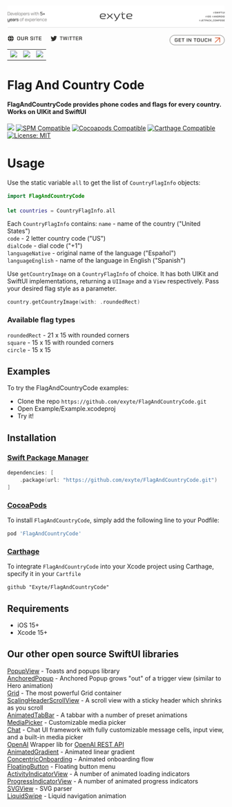 <a href="https://exyte.com/"><picture><source media="(prefers-color-scheme: dark)" srcset="https://raw.githubusercontent.com/exyte/media/master/common/header-dark.png"><img src="https://raw.githubusercontent.com/exyte/media/master/common/header-light.png"></picture></a>

<a href="https://exyte.com/"><picture><source media="(prefers-color-scheme: dark)" srcset="https://raw.githubusercontent.com/exyte/media/master/common/our-site-dark.png" width="80" height="16"><img src="https://raw.githubusercontent.com/exyte/media/master/common/our-site-light.png" width="80" height="16"></picture></a>&nbsp;&nbsp;&nbsp;&nbsp;&nbsp;<a href="https://twitter.com/exyteHQ"><picture><source media="(prefers-color-scheme: dark)" srcset="https://raw.githubusercontent.com/exyte/media/master/common/twitter-dark.png" width="74" height="16"><img src="https://raw.githubusercontent.com/exyte/media/master/common/twitter-light.png" width="74" height="16">
</picture></a> <a href="https://exyte.com/contacts"><picture><source media="(prefers-color-scheme: dark)" srcset="https://raw.githubusercontent.com/exyte/media/master/common/get-in-touch-dark.png" width="128" height="24" align="right"><img src="https://raw.githubusercontent.com/exyte/media/master/common/get-in-touch-light.png" width="128" height="24" align="right"></picture></a>

<table>
    <tbody>
        <tr>
            <td>
                <img src="https://github.com/exyte/FlagAndCountryCode/assets/9447630/07c4662f-9069-45d2-b8d8-5a7d7e3adeaa" />
            </td>
            <td>
                <img src="https://github.com/exyte/FlagAndCountryCode/assets/9447630/3ee60227-5cbf-431b-881f-33262eb25bdd" />
            </td>
            <td>
                <img src="https://github.com/exyte/FlagAndCountryCode/assets/9447630/e18f0e20-2738-410a-bfaa-69754bc86e7e" />
            </td>
        </tr>
    </tbody>
</table>

<p><h1 align="left">Flag And Country Code</h1></p>

<p><h4>FlagAndCountryCode provides phone codes and flags for every country. Works on UIKit and SwiftUI</h4></p>

![](https://img.shields.io/github/v/tag/exyte/FlagAndCountryCode?label=Version)
[![SPM Compatible](https://img.shields.io/badge/SwiftPM-Compatible-brightgreen.svg)](https://swiftpackageindex.com/exyte/FlagAndCountryCode)
[![Cocoapods Compatible](https://img.shields.io/badge/cocoapods-Compatible-brightgreen.svg)](https://cocoapods.org/pods/FlagAndCountryCode)
[![Carthage Compatible](https://img.shields.io/badge/Carthage-compatible-brightgreen.svg?style=flat)](https://github.com/Carthage/Carthage)
[![License: MIT](https://img.shields.io/badge/License-MIT-black.svg)](https://opensource.org/licenses/MIT)

# Usage
Use the static variable `all` to get the list of `CountryFlagInfo` objects:
```swift
import FlagAndCountryCode

let countries = CountryFlagInfo.all
```

Each `CountryFlagInfo` contains:
`name` - name of the country ("United States")     
`code` - 2 letter country code ("US")    
`dialCode` - dial code ("+1")     
`languageNative` - original name of the language ("Español")  
`languageEnglish` - name of the language in English ("Spanish")   

Use `getCountryImage` on a `CountryFlagInfo` of choice. It has both UIKit and SwiftUI implementations, returning a `UIImage` and a `View` respectively. Pass your desired flag style as a parameter.
```swift
country.getCountryImage(with: .roundedRect)
```

### Available flag types
`roundedRect` - 21 x 15 with rounded corners  
`square` - 15 x 15 with rounded corners  
`circle` - 15 x 15    

## Examples

To try the FlagAndCountryCode examples:
- Clone the repo `https://github.com/exyte/FlagAndCountryCode.git`
- Open Example/Example.xcodeproj
- Try it!

## Installation

### [Swift Package Manager](https://swift.org/package-manager/)

```swift
dependencies: [
    .package(url: "https://github.com/exyte/FlagAndCountryCode.git")
]
```

### [CocoaPods](http://cocoapods.org)

To install `FlagAndCountryCode`, simply add the following line to your Podfile:

```ruby
pod 'FlagAndCountryCode'
```

### [Carthage](http://github.com/Carthage/Carthage)

To integrate `FlagAndCountryCode` into your Xcode project using Carthage, specify it in your `Cartfile`

```ogdl
github "Exyte/FlagAndCountryCode"
```

## Requirements

* iOS 15+
* Xcode 15+ 

## Our other open source SwiftUI libraries
[PopupView](https://github.com/exyte/PopupView) - Toasts and popups library    
[AnchoredPopup](https://github.com/exyte/AnchoredPopup) - Anchored Popup grows "out" of a trigger view (similar to Hero animation)    
[Grid](https://github.com/exyte/Grid) - The most powerful Grid container    
[ScalingHeaderScrollView](https://github.com/exyte/ScalingHeaderScrollView) - A scroll view with a sticky header which shrinks as you scroll    
[AnimatedTabBar](https://github.com/exyte/AnimatedTabBar) - A tabbar with a number of preset animations   
[MediaPicker](https://github.com/exyte/mediapicker) - Customizable media picker     
[Chat](https://github.com/exyte/chat) - Chat UI framework with fully customizable message cells, input view, and a built-in media picker  
[OpenAI](https://github.com/exyte/OpenAI) Wrapper lib for [OpenAI REST API](https://platform.openai.com/docs/api-reference/introduction)    
[AnimatedGradient](https://github.com/exyte/AnimatedGradient) - Animated linear gradient     
[ConcentricOnboarding](https://github.com/exyte/ConcentricOnboarding) - Animated onboarding flow    
[FloatingButton](https://github.com/exyte/FloatingButton) - Floating button menu    
[ActivityIndicatorView](https://github.com/exyte/ActivityIndicatorView) - A number of animated loading indicators    
[ProgressIndicatorView](https://github.com/exyte/ProgressIndicatorView) - A number of animated progress indicators    
[SVGView](https://github.com/exyte/SVGView) - SVG parser    
[LiquidSwipe](https://github.com/exyte/LiquidSwipe) - Liquid navigation animation    
